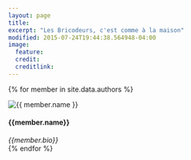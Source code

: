 ```yaml
---
layout: page
title: 
excerpt: "Les Bricodeurs, c'est comme à la maison"
modified: 2015-07-24T19:44:38.564948-04:00
image:
  feature:
  credit:
  creditlink:
---
```



{% for member in site.data.authors %} 
<div class="bio">
		<img alt="{{ member.name }}" src="{{ site.url }}/images/{{ member.avatar }}" class="bio-photo">
	<h4>    {{member.name}}</h4>
	<i>{{member.bio}}</i>
</div>
{% endfor %}


